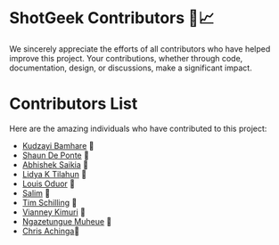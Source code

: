 # ShotGeek Contributors 🏀📈

We sincerely appreciate the efforts of all contributors who have helped improve this project. Your contributions, whether through code, documentation, design, or discussions, make a significant impact.

# Contributors List

Here are the amazing individuals who have contributed to this project:

- [Kudzayi Bamhare](https://github.com/Kudzmat) 🏀
- [Shaun De Ponte](https://github.com/nawtybean) 🏀
- [Abhishek Saikia](https://github.com/KingrogKDR) 🏀
- [Lidya K Tilahun](https://github.com/LideviK) 🏀
- [Louis Oduor](https://github.com/louisoduor) 🏀
- [Salim](https://github.com/theShinigami) 🏀
- [Tim Schilling](https://github.com/tim-schilling) 🏀
- [Vianney Kimuri](https://github.com/KimVianney) 🏀
- [Ngazetungue Muheue](https://github.com/Ngazetungue) 🏀
- [Chris Achinga](https://github.com/achingachris)🏀

